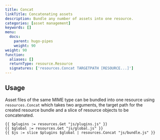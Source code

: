 ```yaml
---
title: Concat
linkTitle: Concatenating assets
description: Bundle any number of assets into one resource.
categories: [asset management]
keywords: []
menu:
  docs:
    parent: hugo-pipes
    weight: 90
weight: 90
function:
  aliases: []
  returnType: resource.Resource
  signatures: ['resources.Concat TARGETPATH [RESOURCE...]']
---
```


## Usage

Asset files of the same MIME type can be bundled into one resource using `resources.Concat` which takes two arguments, the target path for the created resource bundle and a slice of resource objects to be concatenated.

```go-html-template
{{ $plugins := resources.Get "js/plugins.js" }}
{{ $global := resources.Get "js/global.js" }}
{{ $js := slice $plugins $global | resources.Concat "js/bundle.js" }}
```
